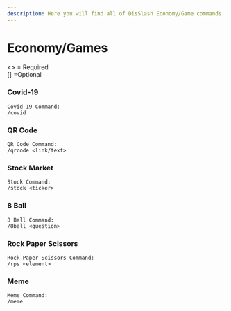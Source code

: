 ```yaml
---
description: Here you will find all of DisSlash Economy/Game commands.
---
```


# Economy/Games

&lt;&gt; = Required  
\[\] =Optional

### Covid-19

```text
Covid-19 Command:
/covid
```

### QR Code

```text
QR Code Command:
/qrcode <link/text>
```

### Stock Market

```text
Stock Command:
/stock <ticker>
```

### 8 Ball

```text
8 Ball Command:
/8ball <question>
```

### Rock Paper Scissors

```text
Rock Paper Scissors Command:
/rps <element>
```

### Meme

```text
Meme Command:
/meme
```

